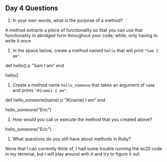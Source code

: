 ## Day 4 Questions

1. In your own words, what is the purpose of a method?

A method extracts a piece of functionality so that you can use that functionality in abridged form throughout your code; while, only having to write it once


1. In the space below, create a method named `hello` that will print `"Sam I am"`.

def hello()
p "Sam I am"
end

hello()

1. Create a method name `hello_someone` that takes an argument of `name` and prints `"#{name} I am"`.

def hello_someone(name)
p "#{name} I am"
end

hello_someone("Eric")

1. How would you call or execute the method that you created above?

hello_someone("Eric")

1. What questions do you still have about methods in Ruby?

None that I can currently think of, I had some trouble running the ex20 code in my terminal, but I will play around with it and try to figure it out. 

